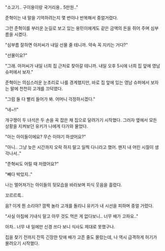 "소고기.. 구이용이랑 국거리용.. 5만원.."

준혁이는 내 말을 기억하려는지 몇 번이나 반복해서 중얼거렸다.

그런 준혁이를 부러운 눈길로 보고 있는 용민이에게도 같은 금액의 돈을 쥐어 주며 심부름을 시켰다.

"심부름 잘하면 아저씨가 내일 선물 줄 테니까. 약속 꼭 지키는 거다?"

"선물이요?"

"그래. 아저씨가 내일 너희 집 근처로 찾아갈 테니까. 내일 오후 5시에 너희 집 앞에 영남 슈퍼에서 보자."

준혁이는 의심스러운 눈초리로 나를 경계했지만, 바로 집 앞에 있는 영남 슈퍼에서 보자는 말에 천천히 고개를 끄덕였다.

"그럼 둘 다 빨리 들어가 봐. 어머니 걱정하시겠다."

"네~!!"

개구쟁이 두 녀석은 두 손을 꼭 잡은 채 집으로 달려가기 시작했다. 그러자 옆에서 모든 상황을 지켜보던 유키가 나에게 다가와 물었다.

"아는 아이들이에요? 무슨 이야기 하셨어요?"

"아니.. 그냥 늦은 시간까지 오락 하지 말고 일찍 다니라고 했어. 왠지 내 어린 시절이 생각나서.."

"준혁씨도 어릴 때 저랬어요?"

"빼다 박았지.."

나는 멀어져가는 아이들의 뒷모습을 바라보며 피식 웃음을 흘렸다.

꼬르르륵..

음? 이게 뭔 소리야? 깜짝 놀라 고개를 돌리니 유키가 내 시선을 피하며 중얼 거렸다.

"사실 아침에 기내식 말고 아무 것도 먹은 게 없다보니.. 너무 배가 고파요.."

아차.. 너무 내 일에만 신경 쓰다 보니 식사도 제대로 못했구나.

집을 찾기 전까지 잔뜩 긴장한 탓에 배가 고픈 줄도 몰랐는데, 나 역시 급격하게 허기가 몰려오기 시작했다.